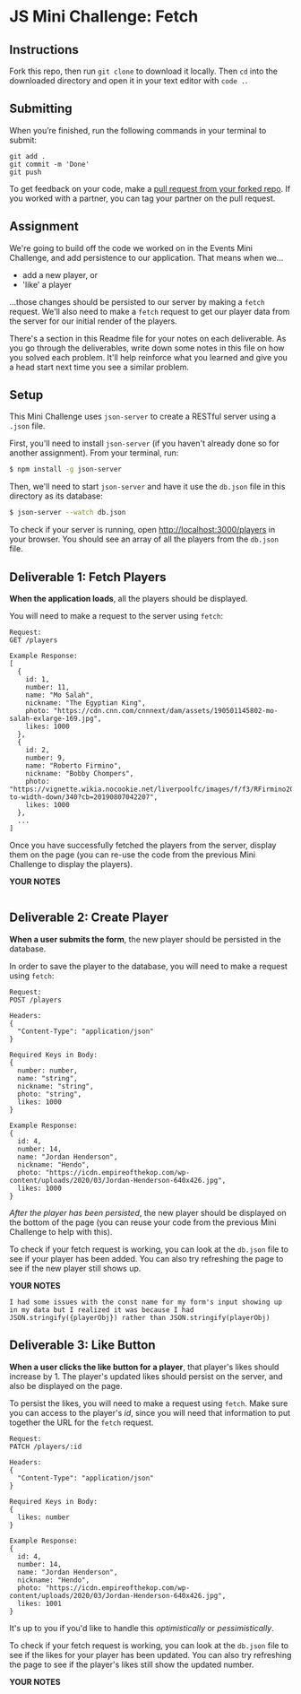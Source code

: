 # JS Mini Challenge: Fetch

## Instructions

Fork this repo, then run `git clone` to download it locally. Then `cd` into the downloaded directory and open it in your text editor with `code .`.

## Submitting

When you’re finished, run the following commands in your terminal to submit:

```
git add .
git commit -m 'Done'
git push
```

To get feedback on your code, make a [pull request from your forked repo](https://docs.github.com/en/github/collaborating-with-issues-and-pull-requests/creating-a-pull-request-from-a-fork). If you worked with a partner, you can tag your partner on the pull request.

## Assignment

We're going to build off the code we worked on in the Events Mini Challenge, and add persistence to our application. That means when we...

- add a new player, or
- 'like' a player 

...those changes should be persisted to our server by making a `fetch` request. We'll also need to make a `fetch` request to get our player data from the server for our initial render of the players.

There's a section in this Readme file for your notes on each deliverable. As you go through the deliverables, write down some notes in this file on how you solved each problem. It'll help reinforce what you learned and give you a head start next time you see a similar problem.

## Setup

This Mini Challenge uses `json-server` to create a RESTful server using a `.json` file. 

First, you'll need to install `json-server` (if you haven't already done so for another assignment). From your terminal, run:

```sh
$ npm install -g json-server
```

Then, we'll need to start `json-server` and have it use the `db.json` file in this directory as its database:

```sh
$ json-server --watch db.json
```

To check if your server is running, open [http://localhost:3000/players](http://localhost:3000/players) in your browser. You should see an array of all the players from the `db.json` file.

## Deliverable 1: Fetch Players

**When the application loads**, all the players should be displayed.

You will need to make a request to the server using `fetch`: 

```
Request:
GET /players

Example Response:
[
  {
    id: 1,
    number: 11,
    name: "Mo Salah",
    nickname: "The Egyptian King",
    photo: "https://cdn.cnn.com/cnnnext/dam/assets/190501145802-mo-salah-exlarge-169.jpg",
    likes: 1000
  },
  {
    id: 2,
    number: 9,
    name: "Roberto Firmino",
    nickname: "Bobby Chompers",
    photo: "https://vignette.wikia.nocookie.net/liverpoolfc/images/f/f3/RFirmino2019.jpeg/revision/latest/scale-to-width-down/340?cb=20190807042207",
    likes: 1000
  },
  ...
]
```

Once you have successfully fetched the players from the server, display them on the page (you can re-use the code from the previous Mini Challenge to display the players).

**YOUR NOTES**
```

```

## Deliverable 2: Create Player

**When a user submits the form**, the new player should be persisted in the database.

In order to save the player to the database, you will need to make a request using `fetch`:

```
Request:
POST /players

Headers: 
{ 
  "Content-Type": "application/json"
}

Required Keys in Body:
{ 
  number: number,
  name: "string",
  nickname: "string",
  photo: "string",
  likes: 1000
}

Example Response:
{
  id: 4,
  number: 14,
  name: "Jordan Henderson",
  nickname: "Hendo",
  photo: "https://icdn.empireofthekop.com/wp-content/uploads/2020/03/Jordan-Henderson-640x426.jpg",
  likes: 1000
}
```

*After the player has been persisted*, the new player should be displayed on the bottom of the page (you can reuse your code from the previous Mini Challenge to help with this). 

To check if your fetch request is working, you can look at the `db.json` file to see if your player has been added. You can also try refreshing the page to see if the new player still shows up.

**YOUR NOTES**
```
I had some issues with the const name for my form's input showing up in my data but I realized it was because I had JSON.stringify({playerObj}) rather than JSON.stringify(playerObj)
```

## Deliverable 3: Like Button

**When a user clicks the like button for a player**, that player's likes should increase by 1. The player's updated likes should persist on the server, and also be displayed on the page.

To persist the likes, you will need to make a request using `fetch`. Make sure you can access to the player's *id*, since you will need that information to put together the URL for the `fetch` request.

```
Request:
PATCH /players/:id

Headers: 
{ 
  "Content-Type": "application/json"
}

Required Keys in Body:
{ 
  likes: number
}

Example Response:
{
  id: 4,
  number: 14,
  name: "Jordan Henderson",
  nickname: "Hendo",
  photo: "https://icdn.empireofthekop.com/wp-content/uploads/2020/03/Jordan-Henderson-640x426.jpg",
  likes: 1001
}
```

It's up to you if you'd like to handle this *optimistically* or *pessimistically*.

To check if your fetch request is working, you can look at the `db.json` file to see if the likes for your player has been updated. You can also try refreshing the page to see if the player's likes still show the updated number.

**YOUR NOTES**
```

```
